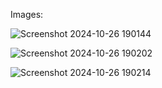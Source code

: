 Images:

![Screenshot 2024-10-26 190144](https://github.com/user-attachments/assets/09868983-79a2-435a-9a0a-ff50d24c31f7)

![Screenshot 2024-10-26 190202](https://github.com/user-attachments/assets/795b09b0-49e2-4b19-9d24-a11c6a3fe200)

![Screenshot 2024-10-26 190214](https://github.com/user-attachments/assets/e2e055eb-8f00-40f1-9695-ac4fd768f59d)
